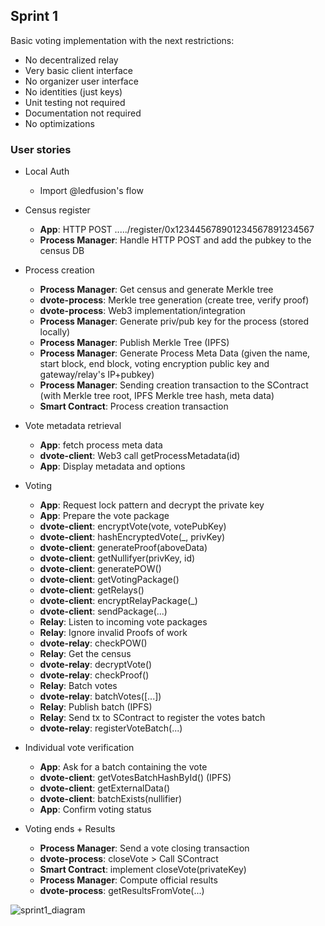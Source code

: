 ## Sprint 1

Basic voting implementation with the next restrictions:

  - No decentralized relay
  - Very basic client interface
  - No organizer user interface
  - No identities (just keys)
  - Unit testing not required
  - Documentation not required
  - No optimizations

### User stories

+ Local Auth
   - Import @ledfusion's flow


+ Census register
   - **App**: HTTP POST ...../register/0x123445678901234567891234567
   - **Process Manager**:  Handle HTTP POST and add the pubkey to the census DB


+ Process creation
   - **Process Manager**: Get census and generate Merkle tree
   - **dvote-process**: Merkle tree generation (create tree, verify proof)
   - **dvote-process**: Web3 implementation/integration
   - **Process Manager**: Generate priv/pub key for the process (stored locally)
   - **Process Manager**: Publish Merkle Tree (IPFS)
   - **Process Manager**: Generate Process Meta Data (given the name, start block, end block, voting encryption public key and gateway/relay's IP+pubkey)
   - **Process Manager**: Sending creation transaction to the SContract (with Merkle tree root, IPFS Merkle tree hash, meta data)
   - **Smart Contract**: Process creation transaction


+ Vote metadata retrieval
   - **App**: fetch process meta data
   - **dvote-client**: Web3 call getProcessMetadata(id)
   - **App**: Display metadata and options


+ Voting
   - **App**: Request lock pattern and decrypt the private key
   - **App**: Prepare the vote package
   - **dvote-client**: encryptVote(vote, votePubKey)
   - **dvote-client**: hashEncryptedVote(_, privKey)
   - **dvote-client**: generateProof(aboveData)
   - **dvote-client**: getNullifyer(privKey, id)
   - **dvote-client**: generatePOW()
   - **dvote-client**: getVotingPackage()
   - **dvote-client**: getRelays()
   - **dvote-client**: encryptRelayPackage(_)
   - **dvote-client**: sendPackage(...)
   - **Relay**: Listen to incoming vote packages
   - **Relay**: Ignore invalid Proofs of work
   - **dvote-relay**:  checkPOW()
   - **Relay**: Get the census
   - **dvote-relay**: decryptVote()
   - **dvote-relay**: checkProof()
   - **Relay**: Batch votes
   - **dvote-relay**: batchVotes([...])
   - **Relay**: Publish batch (IPFS)
   - **Relay**: Send tx to SContract to register the votes batch
   - **dvote-relay**: registerVoteBatch(...)


+ Individual vote verification
   - **App**: Ask for a batch containing the vote
   - **dvote-client**: getVotesBatchHashById() (IPFS)
   - **dvote-client**: getExternalData()
   - **dvote-client**: batchExists(nullifier)
   - **App**: Confirm voting status


+ Voting ends + Results
   - **Process Manager**: Send a vote closing transaction
   - **dvote-process**: closeVote > Call SContract
   - **Smart Contract**: implement closeVote(privateKey)
   - **Process Manager**: Compute official results
   - **dvote-process**: getResultsFromVote(...)
   

![sprint1_diagram](https://github.com/vocdoni/docs/raw/master/img/sprint1.png)
      

